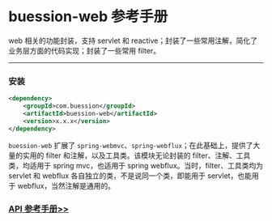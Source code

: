 # buession-web 参考手册


web 相关的功能封装，支持 servlet 和 reactive；封装了一些常用注解，简化了业务层方面的代码实现；封装了一些常用 filter。


---


### 安装

```xml
<dependency>
    <groupId>com.buession</groupId>
    <artifactId>buession-web</artifactId>
    <version>x.x.x</version>
</dependency>
```

`buession-web` 扩展了 `spring-webmvc`、`spring-webflux`；在此基础上，提供了大量的实用的 filter 和注解，以及工具类。该模块无论封装的 filter、注解、工具类，均适用于 spring mvc，也适用于 spring webflux。当时，filter、工具类均为 servlet 和 webflux 各自独立的类，不是说同一个类，即能用于 servlet，也能用于 webflux，当然注解是通用的。


### [API 参考手册>>](https://javadoc.io/static/com.buession/buession-web/2.3.0/)